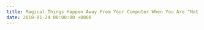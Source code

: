 ```yaml
---
title: Magical Things Happen Away From Your Computer When You Are "Not Working"
date: 2018-01-24 00:00:00 +0000
---
```

